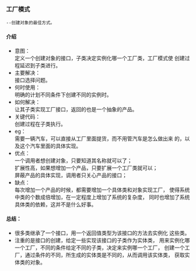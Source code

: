 ### 工厂模式

    --创建对象的最佳方式。

#### 介绍
* 意图：<br>
    定义一个创建对象的接口，子类决定实例化哪一个工厂类，工厂模式使
    创建过程延迟到子类进行。
* 主要解决：<br>
    接口选择问题。
* 何时使用：<br>
    明确的计划不同条件下创建不同的实例时。
* 如何解决：<br>
    让其子类实现工厂接口，返回的也是一个抽象的产品。
* 关键代码：<br>
    创建过程在子类执行。
* eg：<br>
    需要一辆汽车，可以直接从工厂里面提货，而不用管汽车是怎么做出来
    的，以及这个汽车里面的具体实现。
* 优点：<br>
    一个调用者想创建对象，只要知道其名称就可以了；<br>
    扩展性高，如果想增加一个产品，只要扩展一个工厂类就可以；<br>
    屏蔽产品的具体实现，调用者只关心产品的接口；
* 缺点：<br>
    每次增加一个产品的时候，都需要增加一个具体类和对象实现工厂，
    使得系统中类的个数成倍增加，在一定程度上增加了系统的复杂度，
    同时也增加了系统具体类的依赖，这并不是什么好事。

#### 总结：
*   很多类继承了一个接口，用一个返回值类型为该接口的方法去实例化
    这些类。
*   注重的是接口的创建，给定一些实现该接口的子类作为实体类，
    用来实例化哪一个工厂，不同的条件给定不同的子类，决定来实例哪一个工厂，
    创建一个工厂，通过条件的不同，所生成的实体类是不同的，从而调用该实体类，
    获取实体类的对象。